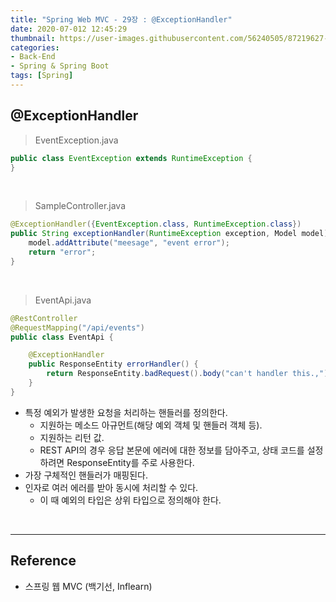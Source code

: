 ```yaml
---
title: "Spring Web MVC - 29장 : @ExceptionHandler"
date: 2020-07-012 12:45:29
thumbnail: https://user-images.githubusercontent.com/56240505/87219627-c1f8af80-c397-11ea-96bb-83c3f59b7229.png
categories:
- Back-End
- Spring & Spring Boot
tags: [Spring]
---
```


## @ExceptionHandler

> EventException.java

```java
public class EventException extends RuntimeException {
}
```

<br>

> SampleController.java

```java
@ExceptionHandler({EventException.class, RuntimeException.class})
public String exceptionHandler(RuntimeException exception, Model model) {
    model.addAttribute("meesage", "event error");
    return "error";
}
```

<br>

> EventApi.java

```java
@RestController
@RequestMapping("/api/events")
public class EventApi {

    @ExceptionHandler
    public ResponseEntity errorHandler() {
        return ResponseEntity.badRequest().body("can't handler this.,");
    }
}
```

* 특정 예외가 발생한 요청을 처리하는 핸들러를 정의한다.
	* 지원하는 메소드 아규먼트(해당 예외 객체 및 핸들러 객체 등).
	* 지원하는 리턴 값.
	* REST API의 경우 응답 본문에 에러에 대한 정보를 담아주고, 상태 코드를 설정하려면 ResponseEntity를 주로 사용한다.
* 가장 구체적인 핸들러가 매핑된다.
* 인자로 여러 에러를 받아 동시에 처리할 수 있다.
  * 이 때 예외의 타입은 상위 타입으로 정의해야 한다.

<br>

---

## Reference

*	스프링 웹 MVC (백기선, Inflearn)
